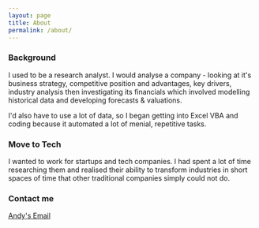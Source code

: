```yaml
---
layout: page
title: About
permalink: /about/
---
```


### Background

I used to be a research analyst. I would analyse a company - looking at it's business strategy, competitive position and advantages, key drivers, industry analysis then investigating its financials which involved modelling historical data and developing forecasts & valuations. 

I'd also have to use a lot of data, so I began getting into Excel VBA and coding because it automated a lot of menial, repetitive tasks.


### Move to Tech

I wanted to work for startups and tech companies. I had spent a lot of time researching them and realised their ability to transform industries in short spaces of time that other traditional companies simply could not do.

### Contact me

[Andy's Email](mailto:andrewjaknight@gmail.com)
